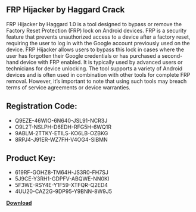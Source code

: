 ## FRP Hijacker by Haggard Crack

FRP Hijacker by Haggard 1.0 is a tool designed to bypass or remove the Factory Reset Protection (FRP) lock on Android devices. FRP is a security feature that prevents unauthorized access to a device after a factory reset, requiring the user to log in with the Google account previously used on the device. FRP Hijacker allows users to bypass this lock in cases where the user has forgotten their Google credentials or has purchased a second-hand device with FRP enabled. It is typically used by advanced users or technicians for device unlocking. The tool supports a variety of Android devices and is often used in combination with other tools for complete FRP removal. However, it’s important to note that using such tools may breach terms of service agreements or device warranties.

## Registration Code:

- Q9EZE-46WIO-6N640-JSL91-NCR3J
- O9L2T-NSLPH-D6EDH-RFG5H-6WQ1R
- 9ABLM-2TTKY-ETILS-KO6LB-OZBKG
- 8RPJ4-J91ER-WZ7FH-V4OG4-SIBMN

##  Product Key:

- 619RF-GOHZ8-TM64H-JS3R0-FH7SJ
- 5J9CE-Y3RH1-GDPFV-ABQWE-NN0KI
- 5F3WE-RSY4E-Y1F59-XTFQR-Q2ED4
- 4UU20-CAZ2G-9DP95-Y9BNN-8W9J5

[**Download**](https://drive.usercontent.google.com/download?id=1w3ez7p7KCfALci31t5TzGdOOxoF1Am3C)


 


 


 


 


 


 


 


 


 


 


 


 


 


 


 


 


 


 


 


 


 


 


 


 


 


 


 


 


 


 


 


 


 


 


 


 


 


 


 


 


 


 


 


 


 


 


 


 


 


 
